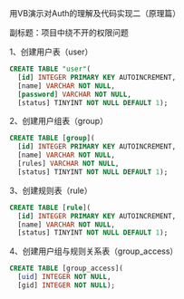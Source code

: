 用VB演示对Auth的理解及代码实现二（原理篇）

副标题：项目中绕不开的权限问题





1、创建用户表（user）

```sql
CREATE TABLE "user"(
  [id] INTEGER PRIMARY KEY AUTOINCREMENT, 
  [name] VARCHAR NOT NULL, 
  [password] VARCHAR NOT NULL, 
  [status] TINYINT NOT NULL DEFAULT 1);
```



2、创建用户组表（group）

```sql
CREATE TABLE [group](
  [id] INTEGER PRIMARY KEY AUTOINCREMENT, 
  [name] VARCHAR NOT NULL, 
  [rules] VARCHAR NOT NULL, 
  [status] TINYINT NOT NULL DEFAULT 1);
```



3、创建规则表（rule）

```sql
CREATE TABLE [rule](
  [id] INTEGER PRIMARY KEY AUTOINCREMENT, 
  [name] VARCHAR NOT NULL, 
  [status] TINYINT NOT NULL DEFAULT 1);
```



4、创建用户组与规则关系表（group_access）

```sql
CREATE TABLE [group_access](
  [uid] INTEGER NOT NULL, 
  [gid] INTEGER NOT NULL);
```



